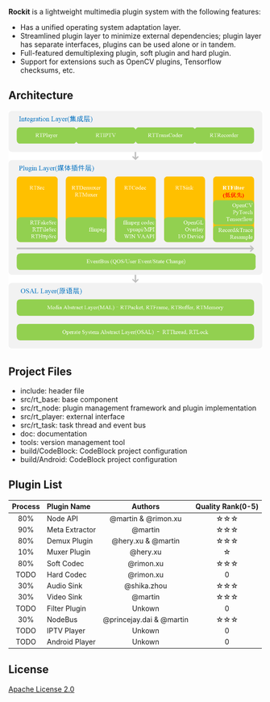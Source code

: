 **Rockit** is a lightweight multimedia plugin system with the following features:

- Has a unified operating system adaptation layer.
- Streamlined plugin layer to minimize external dependencies; plugin layer has separate interfaces, plugins can be used alone or in tandem.
- Full-featured demultiplexing plugin, soft plugin and hard plugin.
- Support for extensions such as OpenCV plugins, Tensorflow checksums, etc.

## Architecture

![Architecture of Rockit](doc/images/rockit-arch.png)

## Project Files

- include: header file
- src/rt_base: base component
- src/rt_node: plugin management framework and plugin implementation
- src/rt_player: external interface
- src/rt_task: task thread and event bus
- doc: documentation
- tools: version management tool
- build/CodeBlock: CodeBlock project configuration
- build/Android: CodeBlock project configuration

## Plugin List

| Process | Plugin Name | Authors | Quality Rank\(0-5\) |  
| :---: | :--- | :---: | :---: |  
| 80% | Node API | @martin & @rimon.xu | ☆☆☆ |  
| 90% | Meta Extractor | @martin | ☆☆☆ |
| 80% | Demux Plugin  | @hery.xu & @martin  | ☆☆☆ |  
| 10% | Muxer Plugin | @hery.xu | ☆ |  
| 80% | Soft Codec  | @rimon.xu  | ☆☆☆ |  
| TODO | Hard Codec  | @rimon.xu  | 0 |
| 30% | Audio Sink  | @shika.zhou  | ☆☆☆ |  
| 30% | Video Sink  | @martin  | ☆☆☆ |
| TODO | Filter Plugin  | Unkown  | 0 |
| 30% | NodeBus  | @princejay.dai & @martin  | ☆☆☆ |
| TODO | IPTV Player  | Unkown  | 0 |
| TODO | Android Player  | Unkown  | 0 |

## License

[Apache License 2.0](LICENSE)
